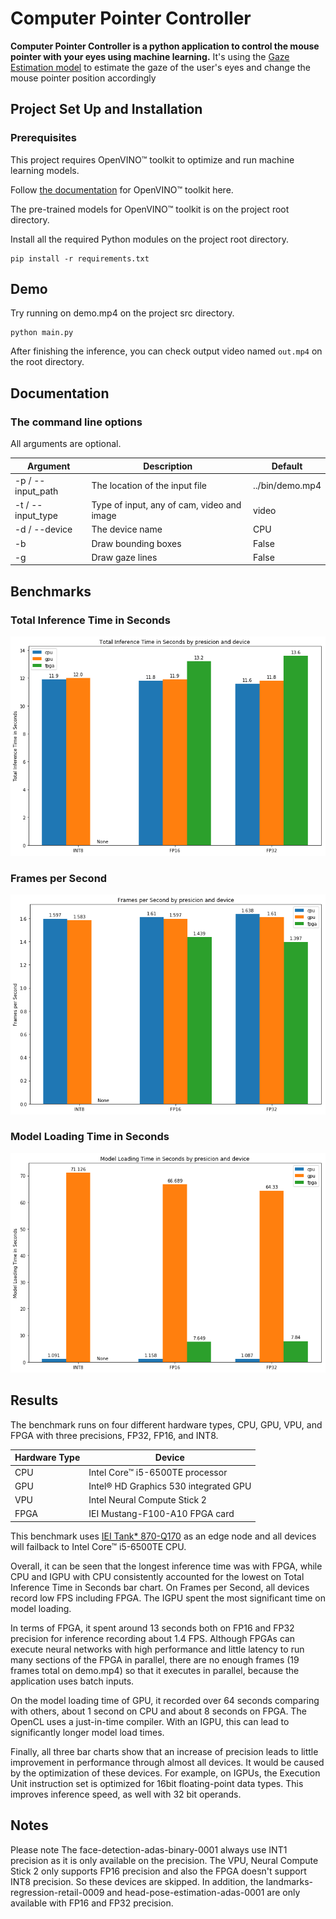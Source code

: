 # Computer Pointer Controller

**Computer Pointer Controller is a python application to control the mouse pointer with your eyes using machine learning.** It's using the [Gaze Estimation model](https://docs.openvinotoolkit.org/latest/_models_intel_gaze_estimation_adas_0002_description_gaze_estimation_adas_0002.html) to estimate the gaze of the user's eyes and change the mouse pointer position accordingly

## Project Set Up and Installation
### Prerequisites
This project requires OpenVINO™ toolkit to optimize and run machine learning models.

Follow [the documentation](https://docs.openvinotoolkit.org/latest/index.html) for OpenVINO™ toolkit here.

The pre-trained models for OpenVINO™ toolkit is on the project root directory.

Install all the required Python modules on the project root directory.
```
pip install -r requirements.txt
```

## Demo
Try running on demo.mp4 on the project src directory.
```
python main.py
```

After finishing the inference, you can check output video named `out.mp4` on the root directory.

## Documentation
### The command line options
All arguments are optional.

| Argument          | Description                                | Default         |
|-------------------|--------------------------------------------|-----------------|
| -p / --input_path | The location of the input file             | ../bin/demo.mp4 |
| -t / --input_type | Type of input, any of cam, video and image | video           |
| -d / --device     | The device name                            | CPU             |
| -b                | Draw bounding boxes                        | False           |
| -g                | Draw gaze lines                            | False           |

## Benchmarks
### Total Inference Time in Seconds
![fp32_inference_time](docs/inference_time_int8-fp16-fp32.png)

### Frames per Second
![fp32_fps](docs/fps_int8-fp16-fp32.png)

### Model Loading Time in Seconds
![fp32_loading_time](docs/model_load_time_int8-fp16-fp32.png)

## Results
The benchmark runs on four different hardware types, CPU, GPU, VPU, and FPGA with three precisions, FP32, FP16, and INT8.

| Hardware Type | Device                                |
|---------------|---------------------------------------|
| CPU           | Intel Core™ i5-6500TE processor       |
| GPU           | Intel® HD Graphics 530 integrated GPU |
| VPU           | Intel Neural Compute Stick 2          |
| FPGA          | IEI Mustang-F100-A10 FPGA card        |

This benchmark uses [IEI Tank* 870-Q170](https://software.intel.com/en-us/iot/hardware/iei-tank-dev-kit-core) as an edge node and all devices will failback to Intel Core™ i5-6500TE CPU.

Overall, it can be seen that the longest inference time was with FPGA, while CPU and IGPU with CPU consistently accounted for the lowest on Total Inference Time in Seconds bar chart. On Frames per Second, all devices record low FPS including FPGA. The IGPU spent the most significant time on model loading.

In terms of FPGA, it spent around 13 seconds both on FP16 and FP32 precision for inference recording about 1.4 FPS. Although FPGAs can execute neural networks with high performance and little latency to run many sections of the FPGA in parallel, there are no enough frames (19 frames total on demo.mp4) so that it executes in parallel, because the application uses batch inputs.

On the model loading time of GPU, it recorded over 64 seconds comparing with others, about 1 second on CPU and about 8 seconds on FPGA. The OpenCL uses a just-in-time compiler. With an IGPU, this can lead to significantly longer model load times.

Finally, all three bar charts show that an increase of precision leads to little improvement in performance through almost all devices. It would be caused by the optimization of these devices. For example, on IGPUs, the Execution Unit instruction set is optimized for 16bit floating-point data types. This improves inference speed, as well with 32 bit operands.

## Notes
Please note The face-detection-adas-binary-0001 always use INT1 precision as it is only available on the precision. The VPU, Neural Compute Stick 2 only supports FP16 precision and also the FPGA doesn't support INT8 precision. So these devices are skipped. In addition, the landmarks-regression-retail-0009 and head-pose-estimation-adas-0001 are only available with FP16 and FP32 precision.
